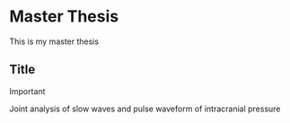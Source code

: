# Master Thesis
This is my master thesis 
## Title
> [!IMPORTANT] 
> Joint analysis of slow waves and pulse waveform of intracranial pressure

